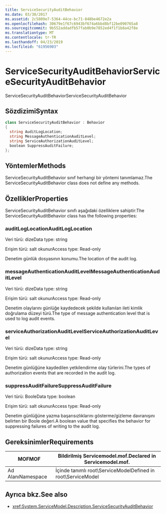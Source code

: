 ```yaml
---
title: ServiceSecurityAuditBehavior
ms.date: 03/30/2017
ms.assetid: 2c5809e7-5364-44ce-bc71-848be4672e2a
ms.openlocfilehash: 30679e1f67c6943bf674a6bbd8bf12be090765a8
ms.sourcegitcommit: 9b552addadfb57fab0b9e7852ed4f1f1b8a42f8e
ms.translationtype: MT
ms.contentlocale: tr-TR
ms.lasthandoff: 04/23/2019
ms.locfileid: "61956903"
---
```

# <a name="servicesecurityauditbehavior"></a><span data-ttu-id="d0e3e-102">ServiceSecurityAuditBehavior</span><span class="sxs-lookup"><span data-stu-id="d0e3e-102">ServiceSecurityAuditBehavior</span></span>
<span data-ttu-id="d0e3e-103">ServiceSecurityAuditBehavior</span><span class="sxs-lookup"><span data-stu-id="d0e3e-103">ServiceSecurityAuditBehavior</span></span>  
  
## <a name="syntax"></a><span data-ttu-id="d0e3e-104">Sözdizimi</span><span class="sxs-lookup"><span data-stu-id="d0e3e-104">Syntax</span></span>  
  
```csharp  
class ServiceSecurityAuditBehavior : Behavior  
{  
  string AuditLogLocation;  
  string MessageAuthenticationAuditLevel;  
  string ServiceAuthorizationAuditLevel;  
  boolean SuppressAuditFailure;  
};  
```  
  
## <a name="methods"></a><span data-ttu-id="d0e3e-105">Yöntemler</span><span class="sxs-lookup"><span data-stu-id="d0e3e-105">Methods</span></span>  
 <span data-ttu-id="d0e3e-106">ServiceSecurityAuditBehavior sınıf herhangi bir yöntemi tanımlamaz.</span><span class="sxs-lookup"><span data-stu-id="d0e3e-106">The ServiceSecurityAuditBehavior class does not define any methods.</span></span>  
  
## <a name="properties"></a><span data-ttu-id="d0e3e-107">Özellikler</span><span class="sxs-lookup"><span data-stu-id="d0e3e-107">Properties</span></span>  
 <span data-ttu-id="d0e3e-108">ServiceSecurityAuditBehavior sınıfı aşağıdaki özelliklere sahiptir:</span><span class="sxs-lookup"><span data-stu-id="d0e3e-108">The ServiceSecurityAuditBehavior class has the following properties:</span></span>  
  
### <a name="auditloglocation"></a><span data-ttu-id="d0e3e-109">auditLogLocation</span><span class="sxs-lookup"><span data-stu-id="d0e3e-109">AuditLogLocation</span></span>  
 <span data-ttu-id="d0e3e-110">Veri türü: dize</span><span class="sxs-lookup"><span data-stu-id="d0e3e-110">Data type: string</span></span>  
  
 <span data-ttu-id="d0e3e-111">Erişim türü: salt okunur</span><span class="sxs-lookup"><span data-stu-id="d0e3e-111">Access type: Read-only</span></span>  
  
 <span data-ttu-id="d0e3e-112">Denetim günlük dosyasının konumu.</span><span class="sxs-lookup"><span data-stu-id="d0e3e-112">The location of the audit log.</span></span>  
  
### <a name="messageauthenticationauditlevel"></a><span data-ttu-id="d0e3e-113">messageAuthenticationAuditLevel</span><span class="sxs-lookup"><span data-stu-id="d0e3e-113">MessageAuthenticationAuditLevel</span></span>  
 <span data-ttu-id="d0e3e-114">Veri türü: dize</span><span class="sxs-lookup"><span data-stu-id="d0e3e-114">Data type: string</span></span>  
  
 <span data-ttu-id="d0e3e-115">Erişim türü: salt okunur</span><span class="sxs-lookup"><span data-stu-id="d0e3e-115">Access type: Read-only</span></span>  
  
 <span data-ttu-id="d0e3e-116">Denetim olaylarını günlüğe kaydedecek şekilde kullanılan ileti kimlik doğrulama düzeyi türü.</span><span class="sxs-lookup"><span data-stu-id="d0e3e-116">The type of message authentication level that is used to log audit events.</span></span>  
  
### <a name="serviceauthorizationauditlevel"></a><span data-ttu-id="d0e3e-117">serviceAuthorizationAuditLevel</span><span class="sxs-lookup"><span data-stu-id="d0e3e-117">ServiceAuthorizationAuditLevel</span></span>  
 <span data-ttu-id="d0e3e-118">Veri türü: dize</span><span class="sxs-lookup"><span data-stu-id="d0e3e-118">Data type: string</span></span>  
  
 <span data-ttu-id="d0e3e-119">Erişim türü: salt okunur</span><span class="sxs-lookup"><span data-stu-id="d0e3e-119">Access type: Read-only</span></span>  
  
 <span data-ttu-id="d0e3e-120">Denetim günlüğüne kaydedilen yetkilendirme olay türlerini.</span><span class="sxs-lookup"><span data-stu-id="d0e3e-120">The types of authorization events that are recorded in the audit log.</span></span>  
  
### <a name="suppressauditfailure"></a><span data-ttu-id="d0e3e-121">suppressAuditFailure</span><span class="sxs-lookup"><span data-stu-id="d0e3e-121">SuppressAuditFailure</span></span>  
 <span data-ttu-id="d0e3e-122">Veri türü: Boole</span><span class="sxs-lookup"><span data-stu-id="d0e3e-122">Data type: boolean</span></span>  
  
 <span data-ttu-id="d0e3e-123">Erişim türü: salt okunur</span><span class="sxs-lookup"><span data-stu-id="d0e3e-123">Access type: Read-only</span></span>  
  
 <span data-ttu-id="d0e3e-124">Denetim günlüğüne yazma başarısızlıklarını gösterme/gizleme davranışını belirten bir Boole değeri.</span><span class="sxs-lookup"><span data-stu-id="d0e3e-124">A boolean value that specifies the behavior for suppressing failures of writing to the audit log.</span></span>  
  
## <a name="requirements"></a><span data-ttu-id="d0e3e-125">Gereksinimler</span><span class="sxs-lookup"><span data-stu-id="d0e3e-125">Requirements</span></span>  
  
|<span data-ttu-id="d0e3e-126">MOF</span><span class="sxs-lookup"><span data-stu-id="d0e3e-126">MOF</span></span>|<span data-ttu-id="d0e3e-127">Bildirilmiş Servicemodel.mof.</span><span class="sxs-lookup"><span data-stu-id="d0e3e-127">Declared in Servicemodel.mof.</span></span>|  
|---------|-----------------------------------|  
|<span data-ttu-id="d0e3e-128">Ad Alanı</span><span class="sxs-lookup"><span data-stu-id="d0e3e-128">Namespace</span></span>|<span data-ttu-id="d0e3e-129">İçinde tanımlı root\ServiceModel</span><span class="sxs-lookup"><span data-stu-id="d0e3e-129">Defined in root\ServiceModel</span></span>|  
  
## <a name="see-also"></a><span data-ttu-id="d0e3e-130">Ayrıca bkz.</span><span class="sxs-lookup"><span data-stu-id="d0e3e-130">See also</span></span>

- <xref:System.ServiceModel.Description.ServiceSecurityAuditBehavior>
